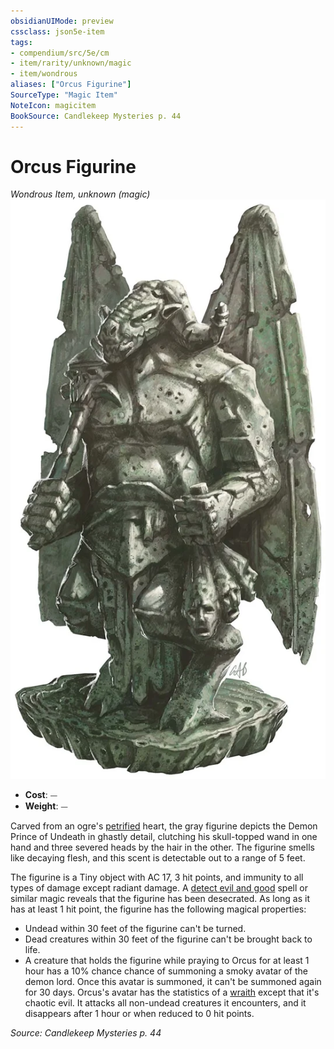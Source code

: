 ```yaml
---
obsidianUIMode: preview
cssclass: json5e-item
tags:
- compendium/src/5e/cm
- item/rarity/unknown/magic
- item/wondrous
aliases: ["Orcus Figurine"]
SourceType: "Magic Item"
NoteIcon: magicitem
BookSource: Candlekeep Mysteries p. 44
---
```

# Orcus Figurine
*Wondrous Item, unknown (magic)*  
![](https://raw.githubusercontent.com/5etools-mirror-2/5etools-img/main/items/CM/Orcus%20Figurine.webp#right)  

- **Cost**: ⏤
- **Weight**: ⏤

Carved from an ogre's [petrified](/2-Mechanics/CLI/rules/conditions.md#petrified) heart, the gray figurine depicts the Demon Prince of Undeath in ghastly detail, clutching his skull-topped wand in one hand and three severed heads by the hair in the other. The figurine smells like decaying flesh, and this scent is detectable out to a range of 5 feet.

The figurine is a Tiny object with AC 17, 3 hit points, and immunity to all types of damage except radiant damage. A [detect evil and good](/2-Mechanics/CLI/spells/detect-evil-and-good.md) spell or similar magic reveals that the figurine has been desecrated. As long as it has at least 1 hit point, the figurine has the following magical properties:

- Undead within 30 feet of the figurine can't be turned.  
- Dead creatures within 30 feet of the figurine can't be brought back to life.  
- A creature that holds the figurine while praying to Orcus for at least 1 hour has a 10% chance chance of summoning a smoky avatar of the demon lord. Once this avatar is summoned, it can't be summoned again for 30 days. Orcus's avatar has the statistics of a [wraith](/2-Mechanics/CLI/bestiary/undead/wraith.md) except that it's chaotic evil. It attacks all non-undead creatures it encounters, and it disappears after 1 hour or when reduced to 0 hit points.  

*Source: Candlekeep Mysteries p. 44*